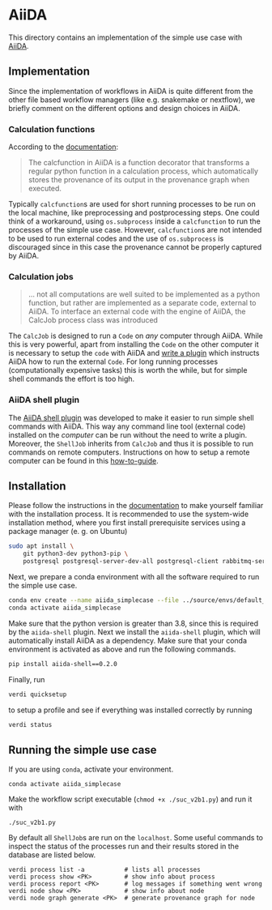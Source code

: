# AiiDA
This directory contains an implementation of the simple use case with [AiiDA](https://www.aiida.net/).

## Implementation
Since the implementation of workflows in AiiDA is quite different from the other file
based workflow managers (like e.g. snakemake or nextflow), we briefly comment on the different options
and design choices in AiiDA.

### Calculation functions
According to the [documentation](https://aiida.readthedocs.io/projects/aiida-core/en/latest/topics/calculations/concepts.html#calculation-functions): 
> The calcfunction in AiiDA is a function decorator that transforms a regular python function in a calculation process, which automatically stores the provenance of its output in the provenance graph when executed.

Typically `calcfunction`s are used for short running processes to be run on the local machine, like preprocessing and postprocessing steps.
One could think of a workaround, using `os.subprocess` inside a `calcfunction` to run the processes of the simple use case.
However, `calcfunction`s are not intended to be used to run external codes and the use of `os.subprocess` is discouraged since in this case the provenance cannot be properly captured by AiiDA.    

### Calculation jobs
> ... not all computations are well suited to be implemented as a python function, but rather are implemented as a separate code, external to AiiDA. To interface an external code with the engine of AiiDA, the CalcJob process class was introduced

The `CalcJob` is designed to run a `Code` on *any* computer through AiiDA. 
While this is very powerful, apart from installing the `Code` on the other computer it is necessary to setup the `code` with AiiDA and [write a plugin](https://aiida.readthedocs.io/projects/aiida-core/en/latest/howto/plugin_codes.html) which instructs AiiDA how to run the external `Code`.
For long running processes (computationally expensive tasks) this is worth the while, but for simple
shell commands the effort is too high.

### AiiDA shell plugin
The [AiiDA shell plugin](https://github.com/sphuber/aiida-shell) was developed to make it easier to run simple shell commands with AiiDA.
This way any command line tool (external code) installed on the *computer* can be run without the need to write a plugin.
Moreover, the `ShellJob` inherits from `CalcJob` and thus it is possible to run commands on remote computers.
Instructions on how to setup a remote computer can be found in this [how-to-guide](https://aiida.readthedocs.io/projects/aiida-core/en/latest/howto/run_codes.html#how-to-set-up-a-computer).

## Installation
Please follow the instructions in the [documentation](https://aiida.readthedocs.io/projects/aiida-core/en/latest/)
to make yourself familiar with the installation process.
It is recommended to use the system-wide installation method, where you first install prerequisite
services using a package manager (e. g. on Ubuntu)
```sh
sudo apt install \
    git python3-dev python3-pip \
    postgresql postgresql-server-dev-all postgresql-client rabbitmq-server
```
Next, we prepare a conda environment with all the software required to run the simple use case.
```sh
conda env create --name aiida_simplecase --file ../source/envs/default_env.yaml
conda activate aiida_simplecase
```
Make sure that the python version is greater than 3.8, since this is required by the `aiida-shell` plugin.
Next we install the `aiida-shell` plugin, which will automatically install AiiDA as a dependency.
Make sure that your conda environment is activated as above and run the following commands.
```sh
pip install aiida-shell==0.2.0
```
Finally, run
```sh
verdi quicksetup
```
to setup a profile and see if everything was installed correctly by running
```sh
verdi status
```

## Running the simple use case
If you are using `conda`, activate your environment.
```
conda activate aiida_simplecase
```
Make the workflow script executable (`chmod +x ./suc_v2b1.py`) and run it with
```
./suc_v2b1.py
```
By default all `ShellJob`s are run on the `localhost`.
Some useful commands to inspect the status of the processes run and their results stored in the database are listed below.
```
verdi process list -a           # lists all processes
verdi process show <PK>         # show info about process
verdi process report <PK>       # log messages if something went wrong
verdi node show <PK>            # show info about node
verdi node graph generate <PK>  # generate provenance graph for node
```
